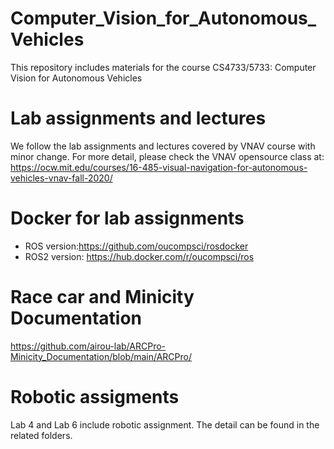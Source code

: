 
# Computer_Vision_for_Autonomous_Vehicles
This repository includes materials for the course CS4733/5733: Computer Vision for Autonomous Vehicles

# Lab assignments and lectures
We follow the lab assignments and lectures covered by VNAV course with minor change. For more detail, please check the VNAV opensource class at: https://ocw.mit.edu/courses/16-485-visual-navigation-for-autonomous-vehicles-vnav-fall-2020/


# Docker for lab assignments
- ROS version:https://github.com/oucompsci/rosdocker
- ROS2 version: https://hub.docker.com/r/oucompsci/ros

# Race car and Minicity Documentation

https://github.com/airou-lab/ARCPro-Minicity_Documentation/blob/main/ARCPro/

# Robotic assigments
Lab 4 and Lab 6 include robotic assignment. The detail can be found in the related folders.
